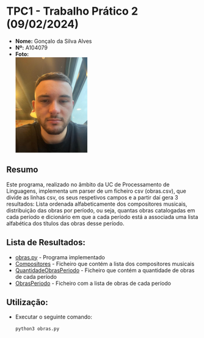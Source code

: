 # TPC1 - Trabalho Prático 2 (09/02/2024)

- **Nome:** Gonçalo da Silva Alves
- **Nº:** A104079
- **Foto:** <br/> <img src="pic.jpeg" alt="Profile picture" width="188" height="250"/>

## Resumo
Este programa, realizado no âmbito da UC de Processamento de Linguagens, implementa um parser de um ficheiro csv (obras.csv), que divide as linhas csv, os seus respetivos campos e a partir daí gera 3 resultados: Lista ordenada alfabeticamente dos compositores musicais, distribuição das obras por período, ou seja, quantas obras catalogadas em cada período e dicionário em que a cada período está a associada uma lista alfabética dos títulos das obras desse período.

## **Lista de Resultados**: 
   - [obras.py](obras.py) - Programa implementado
   - [Compositores](Compositores) - Ficheiro que contém a lista dos compositores musicais
   - [QuantidadeObrasPeriodo](QuantidadeObrasPeriodo) - Ficheiro que contém a quantidade de obras de cada período
   - [ObrasPeriodo](ObrasPeriodo) - Ficheiro com a lista de obras de cada período


## Utilização:
 - Executar o seguinte comando:
    ```sh
    python3 obras.py
    ```